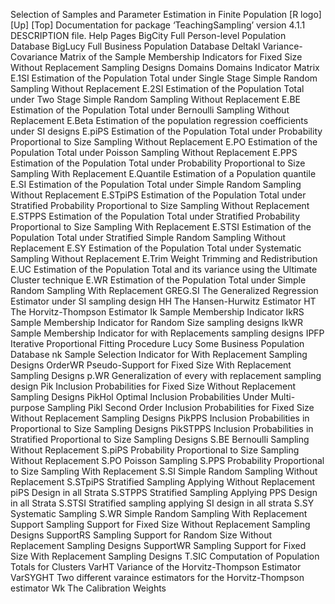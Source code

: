 Selection of Samples and Parameter Estimation in Finite Population [R logo]
[Up] [Top]
Documentation for package ‘TeachingSampling’ version 4.1.1
DESCRIPTION file.
Help Pages
BigCity	Full Person-level Population Database
BigLucy	Full Business Population Database
Deltakl	Variance-Covariance Matrix of the Sample Membership Indicators for Fixed Size Without Replacement Sampling Designs
Domains	Domains Indicator Matrix
E.1SI	Estimation of the Population Total under Single Stage Simple Random Sampling Without Replacement
E.2SI	Estimation of the Population Total under Two Stage Simple Random Sampling Without Replacement
E.BE	Estimation of the Population Total under Bernoulli Sampling Without Replacement
E.Beta	Estimation of the population regression coefficients under SI designs
E.piPS	Estimation of the Population Total under Probability Proportional to Size Sampling Without Replacement
E.PO	Estimation of the Population Total under Poisson Sampling Without Replacement
E.PPS	Estimation of the Population Total under Probability Proportional to Size Sampling With Replacement
E.Quantile	Estimation of a Population quantile
E.SI	Estimation of the Population Total under Simple Random Sampling Without Replacement
E.STpiPS	Estimation of the Population Total under Stratified Probability Proportional to Size Sampling Without Replacement
E.STPPS	Estimation of the Population Total under Stratified Probability Proportional to Size Sampling With Replacement
E.STSI	Estimation of the Population Total under Stratified Simple Random Sampling Without Replacement
E.SY	Estimation of the Population Total under Systematic Sampling Without Replacement
E.Trim	Weight Trimming and Redistribution
E.UC	Estimation of the Population Total and its variance using the Ultimate Cluster technique
E.WR	Estimation of the Population Total under Simple Random Sampling With Replacement
GREG.SI	The Generalized Regression Estimator under SI sampling design
HH	The Hansen-Hurwitz Estimator
HT	The Horvitz-Thompson Estimator
Ik	Sample Membership Indicator
IkRS	Sample Membership Indicator for Random Size sampling designs
IkWR	Sample Membership Indicator for with Replacements sampling designs
IPFP	Iterative Proportional Fitting Procedure
Lucy	Some Business Population Database
nk	Sample Selection Indicator for With Replacement Sampling Designs
OrderWR	Pseudo-Support for Fixed Size With Replacement Sampling Designs
p.WR	Generalization of every with replacement sampling design
Pik	Inclusion Probabilities for Fixed Size Without Replacement Sampling Designs
PikHol	Optimal Inclusion Probabilities Under Multi-purpose Sampling
Pikl	Second Order Inclusion Probabilities for Fixed Size Without Replacement Sampling Designs
PikPPS	Inclusion Probabilities in Proportional to Size Sampling Designs
PikSTPPS	Inclusion Probabilities in Stratified Proportional to Size Sampling Designs
S.BE	Bernoulli Sampling Without Replacement
S.piPS	Probability Proportional to Size Sampling Without Replacement
S.PO	Poisson Sampling
S.PPS	Probability Proportional to Size Sampling With Replacement
S.SI	Simple Random Sampling Without Replacement
S.STpiPS	Stratified Sampling Applying Without Replacement piPS Design in all Strata
S.STPPS	Stratified Sampling Applying PPS Design in all Strata
S.STSI	Stratified sampling applying SI design in all strata
S.SY	Systematic Sampling
S.WR	Simple Random Sampling With Replacement
Support	Sampling Support for Fixed Size Without Replacement Sampling Designs
SupportRS	Sampling Support for Random Size Without Replacement Sampling Designs
SupportWR	Sampling Support for Fixed Size With Replacement Sampling Designs
T.SIC	Computation of Population Totals for Clusters
VarHT	Variance of the Horvitz-Thompson Estimator
VarSYGHT	Two different varaince estimators for the Horvitz-Thompson estimator
Wk	The Calibration Weights
